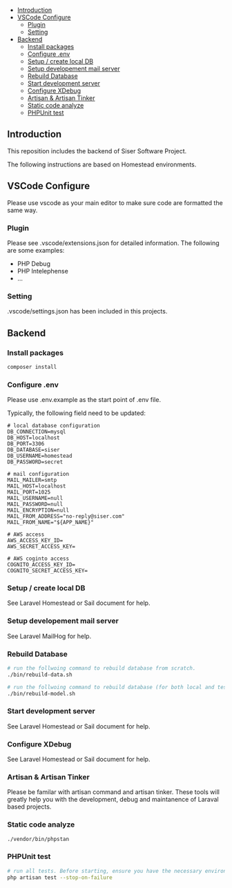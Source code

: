 - [Introduction](#markdown-header-introduction)
- [VSCode Configure](#markdown-header-vscode-configure)
  - [Plugin](#markdown-header-plugin)
  - [Setting](#markdown-header-setting)
- [Backend](#markdown-header-backend)
  - [Install packages](#markdown-header-install-packages)
  - [Configure .env](#markdown-header-configure-env)
  - [Setup / create local DB](#markdown-header-setup-create-local-db)
  - [Setup developement mail server](#markdown-header-setup-developement-mail-server)
  - [Rebuild Database](#markdown-header-rebuild-database)
  - [Start development server](#markdown-header-start-development-server)
  - [Configure XDebug](#markdown-header-configure-xdebug)
  - [Artisan \& Artisan Tinker](#markdown-header-artisan-artisan-tinker)
  - [Static code analyze](#markdown-header-static-code-analyze)
  - [PHPUnit test](#markdown-header-phpunit-test)

## Introduction

This reposition includes the backend of Siser Software Project.

The following instructions are based on Homestead environments.

## VSCode Configure

Please use vscode as your main editor to make sure code are formatted the same way.

### Plugin

Please see .vscode/extensions.json for detailed information. The following are some examples:

+ PHP Debug
+ PHP Intelephense
+ ...


### Setting
.vscode/settings.json has been included in this projects.

## Backend

### Install packages
```bash
composer install
```

### Configure .env

Please use .env.example as the start point of .env file.

Typically, the following field need to be updated:

```
# local database configuration
DB_CONNECTION=mysql
DB_HOST=localhost
DB_PORT=3306
DB_DATABASE=siser
DB_USERNAME=homestead
DB_PASSWORD=secret

# mail configuration
MAIL_MAILER=smtp
MAIL_HOST=localhost
MAIL_PORT=1025
MAIL_USERNAME=null
MAIL_PASSWORD=null
MAIL_ENCRYPTION=null
MAIL_FROM_ADDRESS="no-reply@siser.com"
MAIL_FROM_NAME="${APP_NAME}"

# AWS access
AWS_ACCESS_KEY_ID=
AWS_SECRET_ACCESS_KEY=

# AWS coginto access
COGNITO_ACCESS_KEY_ID=
COGNITO_SECRET_ACCESS_KEY=
```

### Setup / create local DB

See Laravel Homestead or Sail document for help.

### Setup developement mail server

See Laravel MailHog for help.

### Rebuild Database

```bash
# run the follwoing command to rebuild database from scratch.
./bin/rebuild-data.sh
```

```bash
# run the follwoing command to rebuild database (for both local and test environments) and generate Models (when you update the database schema)
./bin/rebuild-model.sh
```

### Start development server

See Laravel Homestead or Sail document for help.

### Configure XDebug

See Laravel Homestead or Sail document for help.

### Artisan & Artisan Tinker

Please be familar with artisan command and artisan tinker. These tools will greatly help you with the development, debug and maintanence of Laraval based projects.

### Static code analyze
```bash
./vendor/bin/phpstan
```

### PHPUnit test
```bash
# run all tests. Before starting, ensure you have the necessary environment set up.
php artisan test --stop-on-failure
```
